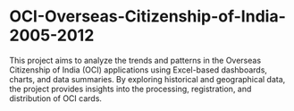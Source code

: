 # OCI-Overseas-Citizenship-of-India-2005-2012
This project aims to analyze the trends and patterns in the Overseas Citizenship of India  (OCI) applications using Excel-based dashboards, charts, and data summaries. By exploring  historical and geographical data, the project provides insights into the processing,  registration, and distribution of OCI cards.
